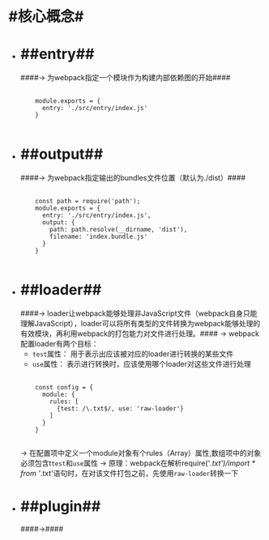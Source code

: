 #核心概念#
=============
* ##entry##
  =========
  ####-> 为webpack指定一个模块作为构建内部依赖图的开始####
  </br>
  <pre>
    <code>
      module.exports = {
        entry: './src/entry/index.js'
      }
    </code>
  </pre>
* ##output##
  ==========
  ####-> 为webpack指定输出的bundles文件位置（默认为./dist）####
  <pre>
    <code>
      const path = require('path');
      module.exports = {
        entry: './src/entry/index.js',
        output: {
          path: path.resolve(__dirname, 'dist'),
          filename: 'index.bundle.js'
        }
      }
    </code>
  </pre>
* ##loader##
  ==========
  ####-> loader让webpack能够处理非JavaScript文件（webpack自身只能理解JavaScript），loader可以将所有类型的文件转换为webpack能够处理的有效模块，再利用webpack的打包能力对文件进行处理。####
  -> webpack配置loader有两个目标：
  * `test`属性： 用于表示出应该被对应的loader进行转换的某些文件
  * `use`属性： 表示进行转换时，应该使用哪个loader对这些文件进行处理
  <pre>
    <code>
      const config = {
        module: {
          rules: [
            {test: /\.txt$/, use: 'raw-loader'}
          ]
        }
      }
    </code>
  </pre>
  -> 在配置项中定义一个module对象有个rules（Array）属性,数组项中的对象必须包含t`test`和`use`属性
  -> 原理：webpack在解析require('*.txt')/import * from '*.txt'语句时，在对该文件打包之前，先使用`raw-loader`转换一下
* ##plugin##
  ==========
  ####->####